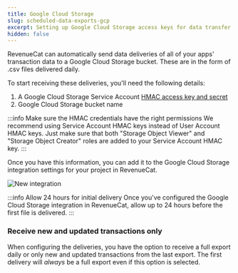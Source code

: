 ```yaml
---
title: Google Cloud Storage
slug: scheduled-data-exports-gcp
excerpt: Setting up Google Cloud Storage access keys for data transfer
hidden: false
---
```


RevenueCat can automatically send data deliveries of all of your apps' transaction data to a Google Cloud Storage bucket. These are in the form of .csv files delivered daily.

To start receiving these deliveries, you'll need the following details:

1. A Google Cloud Storage Service Account [HMAC access key and secret](https://cloud.google.com/storage/docs/authentication/hmackeys)
2. Google Cloud Storage bucket name

:::info Make sure the HMAC credentials have the right permissions
We recommend using Service Account HMAC keys instead of User Account HMAC keys. Just make sure that both "Storage Object Viewer" and "Storage Object Creator" roles are added to your Service Account HMAC key.
:::

Once you have this information, you can add it to the Google Cloud Storage integration settings for your project in RevenueCat.

![New integration](/docs_images/integrations/scheduled-data-exports/new-integration.png)

:::info Allow 24 hours for initial delivery
Once you've configured the Google Cloud Storage integration in RevenueCat, allow up to 24 hours before the first file is delivered.
:::

### Receive new and updated transactions only

When configuring the deliveries, you have the option to receive a full export daily or only new and updated transactions from the last export. The first delivery will _always_ be a full export even if this option is selected.

